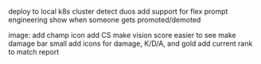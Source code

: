 deploy to local k8s cluster
detect duos
add support for flex
prompt engineering
show when someone gets promoted/demoted

image:
add champ icon
add CS
make vision score easier to see
make damage bar small
add icons for damage, K/D/A, and gold
add current rank to match report

